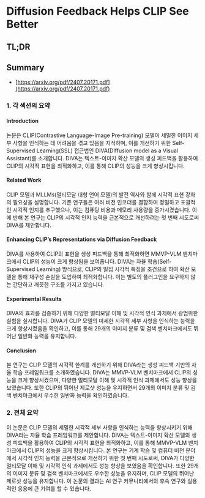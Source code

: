 # Diffusion Feedback Helps CLIP See Better
## TL;DR
## Summary
- [https://arxiv.org/pdf/2407.20171.pdf](https://arxiv.org/pdf/2407.20171.pdf)

### 1. 각 섹션의 요약

#### Introduction
논문은 CLIP(Contrastive Language-Image Pre-training) 모델이 세밀한 이미지 세부 사항을 인식하는 데 어려움을 겪고 있음을 지적하며, 이를 개선하기 위한 Self-Supervised Learning(SSL) 접근법인 DIVA(DIffusion model as a Visual Assistant)를 소개합니다. DIVA는 텍스트-이미지 확산 모델의 생성 피드백을 활용하여 CLIP의 시각적 표현을 최적화하고, 이를 통해 CLIP의 성능을 크게 향상시킵니다.   

#### Related Work
CLIP 모델과 MLLMs(멀티모달 대형 언어 모델)의 발전 역사와 함께 시각적 표현 강화의 필요성을 설명합니다. 기존 연구들은 여러 비전 인코더를 결합하여 정밀하고 포괄적인 시각적 인지를 추구했으나, 이는 컴퓨팅 비용과 메모리 사용량을 증가시켰습니다. 이에 반해 본 연구는 CLIP의 시각적 인지 능력을 근본적으로 개선하려는 첫 번째 시도로써 DIVA를 제안합니다.

#### Enhancing CLIP’s Representations via Diffusion Feedback
DIVA를 사용하여 CLIP의 표현을 생성 피드백을 통해 최적화하면 MMVP-VLM 벤치마크에서 CLIP의 성능이 크게 향상됨을 보여줍니다. DIVA는 자율 학습(Self-Supervised Learning) 방식으로, CLIP의 밀집 시각적 특징을 조건으로 하여 확산 모델을 통해 재구성 손실을 도입하여 최적화합니다. 이는 별도의 플러그인을 요구하지 않는 간단하고 깨끗한 구조를 가지고 있습니다.

#### Experimental Results
DIVA의 효과를 검증하기 위해 다양한 멀티모달 이해 및 시각적 인식 과제에서 광범위한 실험을 실시합니다. DIVA가 CLIP 모델의 미세한 시각적 세부 사항을 인식하는 능력을 크게 향상시켰음을 확인하고, 이를 통해 29개의 이미지 분류 및 검색 벤치마크에서도 뛰어난 일반화 능력을 유지합니다.

#### Conclusion
본 연구는 CLIP 모델의 시각적 한계를 개선하기 위해 DIVA라는 생성 피드백 기반의 자율 학습 프레임워크를 소개하였습니다. DIVA는 MMVP-VLM 벤치마크에서 CLIP의 성능을 크게 향상시켰으며, 다양한 멀티모달 이해 및 시각적 인식 과제에서도 성능 향상을 보였습니다. 또한 CLIP의 뛰어난 제로샷 성능을 유지하면서 29개의 이미지 분류 및 검색 벤치마크에서 우수한 일반화 능력을 확인하였습니다.

### 2. 전체 요약
이 논문은 CLIP 모델의 세밀한 시각적 세부 사항을 인식하는 능력을 향상시키기 위해 DIVA라는 자율 학습 프레임워크를 제안합니다. DIVA는 텍스트-이미지 확산 모델의 생성 피드백을 활용하여 CLIP의 시각적 표현을 최적화하고, 이를 통해 MMVP-VLM 벤치마크에서 CLIP의 성능을 크게 향상시킵니다. 본 연구는 기계 학습 및 컴퓨터 비전 분야에서 시각적 인지 능력을 근본적으로 개선하기 위한 첫 번째 시도로써, DIVA가 다양한 멀티모달 이해 및 시각적 인식 과제에서도 성능 향상을 보였음을 확인합니다. 또한 29개의 이미지 분류 및 검색 벤치마크에서도 우수한 성능을 유지하며, CLIP 모델의 뛰어난 제로샷 성능을 유지합니다. 이 논문의 결과는 AI 연구 커뮤니티에서의 후속 연구와 실용적인 응용에 큰 기여를 할 수 있습니다.